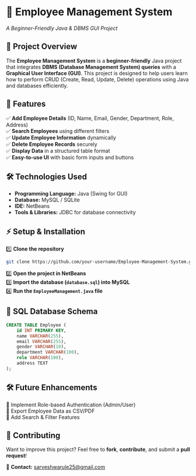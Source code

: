 # 🚀 Employee Management System  
_A Beginner-Friendly Java & DBMS GUI Project_

## 📌 Project Overview  
The **Employee Management System** is a **beginner-friendly** Java project that integrates **DBMS (Database Management System) queries** with a **Graphical User Interface (GUI)**. This project is designed to help users learn how to perform CRUD (Create, Read, Update, Delete) operations using Java and databases efficiently.

## 🔹 Features  
✅ **Add Employee Details** (ID, Name, Email, Gender, Department, Role, Address)  
✅ **Search Employees** using different filters  
✅ **Update Employee Information** dynamically  
✅ **Delete Employee Records** securely  
✅ **Display Data** in a structured table format  
✅ **Easy-to-use UI** with basic form inputs and buttons  

## 🛠️ Technologies Used  
- **Programming Language:** Java (Swing for GUI)  
- **Database:** MySQL / SQLite  
- **IDE:** NetBeans  
- **Tools & Libraries:** JDBC for database connectivity  


## ⚡ Setup & Installation  
1️⃣ **Clone the repository**  
```bash
git clone https://github.com/your-username/Employee-Management-System.git
```
2️⃣ **Open the project in NetBeans**  
3️⃣ **Import the database (`database.sql`) into MySQL**  
4️⃣ **Run the `EmployeeManagement.java` file**  

## 📝 SQL Database Schema  
```sql
CREATE TABLE Employee (
    id INT PRIMARY KEY,
    name VARCHAR(255),
    email VARCHAR(255),
    gender VARCHAR(10),
    department VARCHAR(100),
    role VARCHAR(100),
    address TEXT
);
```

## 🛠️ Future Enhancements  
🔹 Implement Role-based Authentication (Admin/User)  
🔹 Export Employee Data as CSV/PDF  
🔹 Add Search & Filter Features  

## 📢 Contributing  
Want to improve this project? Feel free to **fork**, **contribute**, and submit a **pull request**!  

📧 **Contact:** sarveshwarule25@gmail.com  
